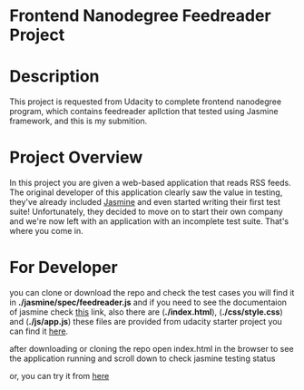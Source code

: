 Frontend Nanodegree Feedreader Project
======================================

# Description

This project is requested from Udacity to complete frontend nanodegree program, which contains feedreader apllction that tested using Jasmine framework, and this is my submition.


# Project Overview

In this project you are given a web-based application that reads RSS feeds. The original developer of this application clearly saw the value in testing, they've already included [Jasmine](http://jasmine.github.io/) and even started writing their first test suite! Unfortunately, they decided to move on to start their own company and we're now left with an application with an incomplete test suite. That's where you come in.


# For Developer

you can clone or download the repo and check the test cases you will find it in **./jasmine/spec/feedreader.js** and if you need to see the documentaion of jasmine check [this]((http://jasmine.github.io)) link, also there are  (**./index.html**), (**./css/style.css**) and (**./js/app.js**) these files are provided from udacity starter project you can find it [here](https://github.com/udacity/frontend-nanodegree-feedreader).

after downloading or cloning the repo open index.html in the browser to see the application running and scroll down to check jasmine testing status

or, you can try it from [here](https://mohamedrasha.github.io/Feed-Reader-Testing-/)



